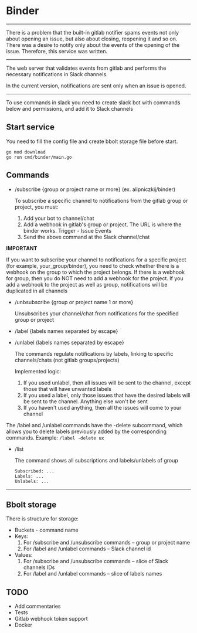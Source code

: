 # Binder

---
There is a problem that the built-in gitlab notifier spams events not only about opening an issue, but also about closing, reopening it and so on. 
There was a desire to notify only about the events of the opening of the issue. 
Therefore, this service was written.

---
The web server that validates events from gitlab and performs the necessary notifications in Slack channels.

In the current version, notifications are sent only when an issue is opened.

---
To use commands in slack you need to create slack bot with commands below and permissions, and add it to Slack channels

## Start service
You need to fill the config file and create bbolt storage file before start.
```
go mod download
go run cmd/binder/main.go
```

## Commands

- /subscribe {group or project name or more} (ex. alipniczkij/binder)
  
  To subscribe a specific channel to notifications from the gitlab group or project, you must:
    1. Add your bot to channel/chat
    2. Add a webhook in gitlab's group or project. The URL is where the binder works. Trigger - Issue Events
    3. Send the above command at the Slack channel/chat

**IMPORTANT**

If you want to subscribe your channel to notifications for a specific project (for example, your_group/binder), you need to check whether there is a webhook on the group to which the project belongs.
If there is a webhook for group, then you do NOT need to add a webhook for the project. If you add a webhook to the project as well as group, notifications will be duplicated in all channels

- /unbsubscribe {group or project name 1 or more}

  Unsubscribes your channel/chat from notifications for the specified group or project

- /label {labels names separated by escape}

- /unlabel {labels names separated by escape}

  The commands regulate notifications by labels, linking to specific channels/chats (not gitlab groups/projects)
  
  Implemented logic:
  1. If you used unlabel, then all issues will be sent to the channel, except those that will have unwanted labels
  2. If you used a label, only those issues that have the desired labels will be sent to the channel. Anything else won't be sent
  3. If you haven't used anything, then all the issues will come to your channel

The /label and /unlabel commands have the -delete subcommand, which allows you to delete labels previously added by the corresponding commands.
Example:
`/label -delete ux`  
- /list

  The command shows all subscriptions and labels/unlabels of group
  ```
  Subscribed: ...
  Labels: ...
  Unlabels: ...
  ```

---

## Bbolt storage

There is structure for storage:

- Buckets - command name
- Keys:
  1. For /subscribe and /unsubscribe commands – group or project name
  2. For /label and /unlabel commands – Slack channel id
- Values:
  1. For /subscribe and /unsubscribe commands – slice of Slack channels IDs
  2. For /label and /unlabel commands – slice of labels names

## TODO

- Add commentaries
- Tests
- Gitlab webhook token support
- Docker
